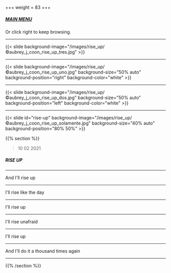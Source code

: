 +++
weight = 83
+++

##### [MAIN MENU](#main_menu)

Or click right to keep browsing.

---

{{< slide background-image="/images/rise_up/©aubrey_j_coon_rise_up_tres.jpg" >}}

---

{{< slide background-image="/images/rise_up/©aubrey_j_coon_rise_up_uno.jpg" background-size="50% auto" background-position="right" background-color="white" >}}

---

{{< slide background-image="/images/rise_up/©aubrey_j_coon_rise_up_dos.jpg" background-size="50% auto" background-position="left" background-color="white" >}}

---

{{< slide id="rise-up" background-image="/images/rise_up/©aubrey_j_coon_rise_up_solamente.jpg" background-size="40% auto" background-position="80% 50%" >}}

{{% section %}}

> 10 02 2021

##### RISE UP

---

And I'll rise up

---

I'll rise like the day

---

I'll rise up

---

I'll rise unafraid

---

I'll rise up

---

And I'll do it a thousand times again

---

{{% /section %}}